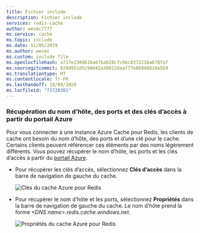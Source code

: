 ```yaml
---
title: Fichier include
description: Fichier include
services: redis-cache
author: wesmc7777
ms.service: cache
ms.topic: include
ms.date: 11/05/2019
ms.author: wesmc
ms.custom: include file
ms.openlocfilehash: a737e130d616a67bab28c7c96c0372216a6707af
ms.sourcegitcommit: 829d951d5c90442a38012daaf77e86046018e5b9
ms.translationtype: HT
ms.contentlocale: fr-FR
ms.lasthandoff: 10/09/2020
ms.locfileid: "73720381"
---
```

### <a name="retrieve-host-name-ports-and-access-keys-from-the-azure-portal"></a>Récupération du nom d’hôte, des ports et des clés d’accès à partir du portail Azure

Pour vous connecter à une instance Azure Cache pour Redis, les clients de cache ont besoin du nom d’hôte, des ports et d’une clé pour le cache. Certains clients peuvent référencer ces éléments par des noms légèrement différents. Vous pouvez récupérer le nom d’hôte, les ports et les clés d’accès à partir du [portail Azure](https://portal.azure.com).

- Pour récupérer les clés d’accès, sélectionnez **Clés d’accès** dans la barre de navigation de gauche du cache. 
  
  ![Clés du cache Azure pour Redis](media/redis-cache-access-keys/redis-cache-keys.png)

- Pour récupérer le nom d’hôte et les ports, sélectionnez **Propriétés** dans la barre de navigation de gauche du cache. Le nom d’hôte prend la forme *\<DNS name>.redis.cache.windows.net*.

  ![Propriétés du cache Azure pour Redis](media/redis-cache-access-keys/redis-cache-hostname-ports.png)

